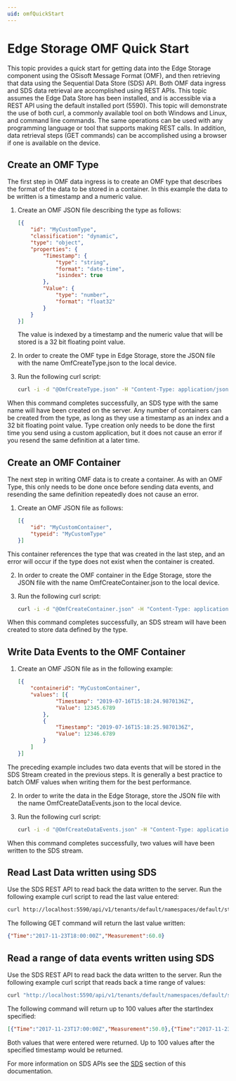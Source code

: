 ```yaml
---
uid: omfQuickStart
---
```


# Edge Storage OMF Quick Start


This topic provides a quick start for getting data into the Edge Storage component using the OSisoft Message Format (OMF), and then retrieving that data using the Sequential Data Store (SDS) API. Both OMF data ingress and SDS data retrieval are accomplished using REST APIs. This topic assumes the Edge Data Store has been installed, and is accessible via a REST API using the default installed port (5590). This topic will demonstrate the use of both curl, a commonly available tool on both Windows and Linux, and command line commands. The same operations can be used with any programming language or tool that supports making REST calls. In addition, data retrieval steps (GET commands) can be accomplished using a browser if one is available on the device.


## Create an OMF Type

The first step in OMF data ingress is to create an OMF type that describes the format of the data to be stored in a container. In this example the data to be written is a timestamp and a numeric value.

1. Create an OMF JSON file describing the type as follows:


   ```json
   [{
       "id": "MyCustomType",
       "classification": "dynamic",
       "type": "object",
       "properties": {
           "Timestamp": {
               "type": "string",
               "format": "date-time",
               "isindex": true
           },
           "Value": {
               "type": "number",
               "format": "float32"
           }
       }
   }]
   ```

   The value is indexed by a timestamp and the numeric value that will be stored is a 32 bit floating point value.

2. In order to create the OMF type in Edge Storage, store the JSON file with the name OmfCreateType.json to the local device.
3. Run the following curl script:


   ```bash
   curl -i -d "@OmfCreateType.json" -H "Content-Type: application/json" -H "producertoken: x " -H "omfversion: 1.1" -H "action: create" -H "messageformat: json" -H "messagetype: type" -X POST http://localhost:5590/api/v1/tenants/default/namespaces/default/omf/
   ```

When this command completes successfully, an SDS type with the same name will have been created on the server. Any number of containers can be created from the type, as long as they use a timestamp as an index and a 32 bit floating point value. Type creation only needs to be done the first time you send using a custom application, but it does not cause an error if you resend the same definition at a later time.

## Create an OMF Container

The next step in writing OMF data is to create a container. As with an OMF Type, this only needs to be done once before sending data events, and resending the same definition repeatedly does not cause an error.

1. Create an OMF JSON file as follows:

   ```json
   [{
       "id": "MyCustomContainer",
       "typeid": "MyCustomType"
   }]
   ```

This container references the type that was created in the last step, and an error will occur if the type does not exist when the container is created. 

2. In order to create the OMF container in the Edge Storage, store the JSON file with the name OmfCreateContainer.json to the local device.
3. Run the following curl script:


   ```bash
   curl -i -d "@OmfCreateContainer.json" -H "Content-Type: application/json" -H "producertoken: x " -H "omfversion: 1.1" -H "action: create" -H "messageformat: json" -H "messagetype: container" -X POST http://localhost:5590/api/v1/tenants/default/namespaces/default/omf/
   ```

When this command completes successfully, an SDS stream will have been created to store data defined by the type.

## Write Data Events to the OMF Container

1. Create an OMF JSON file as in the following example:

   ```json
   [{
       "containerid": "MyCustomContainer",
       "values": [{
               "Timestamp": "2019-07-16T15:18:24.9870136Z",
               "Value": 12345.6789
           },
           {
               "Timestamp": "2019-07-16T15:18:25.9870136Z",
               "Value": 12346.6789
           }
       ]
   }]
   ```

The preceding example includes two data events that will be stored in the SDS Stream created in the previous steps. It is generally a best practice to batch OMF values when writing them for the best performance. 

2. In order to write the data in the Edge Storage, store the JSON file with the name OmfCreateDataEvents.json to the local device.
3. Run the following curl script:

   ```bash
   curl -i -d "@OmfCreateDataEvents.json" -H "Content-Type: application/json" -H "producertoken: x " -H "omfversion: 1.1" -H "action: create" -H "messageformat: json" -H "messagetype: data" -X POST http://localhost:5590/api/v1/tenants/default/namespaces/default/omf/
   ```

When this command completes successfully, two values will have been written to the SDS stream.

## Read Last Data written using SDS

Use the SDS REST API to read back the data written to the server. Run the following example curl script to read the last value entered:

   ```bash
   curl http://localhost:5590/api/v1/tenants/default/namespaces/default/streams/MyCustomContainer/Data/Last
   ```

The following GET command will return the last value written:

   ```json
   {"Time":"2017-11-23T18:00:00Z","Measurement":60.0}
   ```

## Read a range of data events written using SDS


Use the SDS REST API to read back the data written to the server. Run the following example curl script that reads back a time range of values:


   ```bash
   curl "http://localhost:5590/api/v1/tenants/default/namespaces/default/streams/MyCustomContainer/Data?startIndex=2017-07-08T13:00:00Z&count=100"
   ```

The following command will return up to 100 values after the startIndex specified:

   ```json
   [{"Time":"2017-11-23T17:00:00Z","Measurement":50.0},{"Time":"2017-11-23T18:00:00Z","Measurement":60.0}]
   ```

Both values that were entered were returned. Up to 100 values after the specified timestamp would be returned.

For more information on SDS APIs see the [SDS](xref:sdsQuickStart) section of this documentation.
